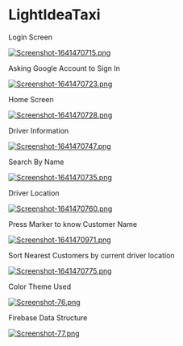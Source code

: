 # LightIdeaTaxi
Login Screen




[![Screenshot-1641470715.png](https://i.postimg.cc/bJG61C66/Screenshot-1641470715.png)](https://postimg.cc/Ppjzj4nZ)


Asking Google Account to Sign In




[![Screenshot-1641470723.png](https://i.postimg.cc/fb17QwKK/Screenshot-1641470723.png)](https://postimg.cc/Ny721vZ9)


Home Screen




[![Screenshot-1641470728.png](https://i.postimg.cc/KvY1f67v/Screenshot-1641470728.png)](https://postimg.cc/4nr4NFFr)


Driver Information




[![Screenshot-1641470747.png](https://i.postimg.cc/DzhFjsVd/Screenshot-1641470747.png)](https://postimg.cc/VJK35Jkd)


Search By Name




[![Screenshot-1641470735.png](https://i.postimg.cc/B6vrkBmD/Screenshot-1641470735.png)](https://postimg.cc/gwft68Fk)


Driver Location




[![Screenshot-1641470760.png](https://i.postimg.cc/zBVJKNZ9/Screenshot-1641470760.png)](https://postimg.cc/wyY8YSBV)


Press Marker to know Customer Name




[![Screenshot-1641470971.png](https://i.postimg.cc/25XYztbT/Screenshot-1641470971.png)](https://postimg.cc/xkHh5tPb)


Sort Nearest Customers by current driver location




[![Screenshot-1641470775.png](https://i.postimg.cc/65hDWPFR/Screenshot-1641470775.png)](https://postimg.cc/gnnM4gzk)


Color Theme Used




[![Screenshot-76.png](https://i.postimg.cc/yxTgrBxv/Screenshot-76.png)](https://postimg.cc/rRKwKBSr)


Firebase Data Structure




[![Screenshot-77.png](https://i.postimg.cc/13KSntTW/Screenshot-77.png)](https://postimg.cc/XrXmtVnF)

